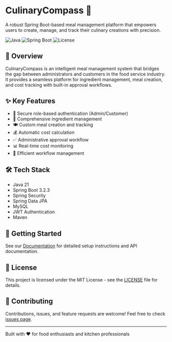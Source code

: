 # CulinaryCompass 🍳

A robust Spring Boot-based meal management platform that empowers users to create, manage, and track their culinary creations with precision.

![Java](https://img.shields.io/badge/Java-21-orange)
![Spring Boot](https://img.shields.io/badge/Spring%20Boot-3.2.3-brightgreen)
![License](https://img.shields.io/badge/License-MIT-blue)

## 🎯 Overview

CulinaryCompass is an intelligent meal management system that bridges the gap between administrators and customers in the food service industry. It provides a seamless platform for ingredient management, meal creation, and cost tracking with built-in approval workflows.

## ✨ Key Features

- 🔐 Secure role-based authentication (Admin/Customer)
- 📝 Comprehensive ingredient management
- 🍽️ Custom meal creation and tracking
- 💰 Automatic cost calculation
- ✅ Administrative approval workflow
- 📊 Real-time cost monitoring
- 🔄 Efficient workflow management

## 🛠️ Tech Stack

- Java 21
- Spring Boot 3.2.3
- Spring Security
- Spring Data JPA
- MySQL
- JWT Authentication
- Maven

## 🚀 Getting Started

See our [Documentation](link-to-docs) for detailed setup instructions and API documentation.

## 📝 License

This project is licensed under the MIT License - see the [LICENSE](LICENSE) file for details.

## 🤝 Contributing

Contributions, issues, and feature requests are welcome! Feel free to check [issues page](link-to-issues).

---
Built with ❤️ for food enthusiasts and kitchen professionals